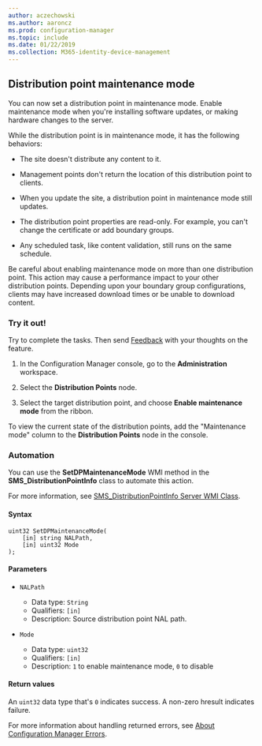 ```yaml
---
author: aczechowski
ms.author: aaroncz
ms.prod: configuration-manager
ms.topic: include
ms.date: 01/22/2019
ms.collection: M365-identity-device-management
---
```


## <a name="bkmk_dpmaint"></a> Distribution point maintenance mode 
<!--3555754-->

You can now set a distribution point in maintenance mode. Enable maintenance mode when you're installing software updates, or making hardware changes to the server.

While the distribution point is in maintenance mode, it has the following behaviors: 

- The site doesn't distribute any content to it.  

- Management points don't return the location of this distribution point to clients. 

- When you update the site, a distribution point in maintenance mode still updates. 

- The distribution point properties are read-only. For example, you can't change the certificate or add boundary groups.  

- Any scheduled task, like content validation, still runs on the same schedule. 

Be careful about enabling maintenance mode on more than one distribution point. This action may cause a performance impact to your other distribution points. Depending upon your boundary group configurations, clients may have increased download times or be unable to download content. 


### Try it out!

Try to complete the tasks. Then send [Feedback](/sccm/core/understand/find-help#product-feedback) with your thoughts on the feature.

1. In the Configuration Manager console, go to the **Administration** workspace.  

2. Select the **Distribution Points** node.  

3. Select the target distribution point, and choose **Enable maintenance mode** from the ribbon.  

To view the current state of the distribution points, add the "Maintenance mode" column to the **Distribution Points** node in the console. 


### Automation

You can use the **SetDPMaintenanceMode** WMI method in the **SMS_DistributionPointInfo** class to automate this action. 

For more information, see [SMS_DistributionPointInfo Server WMI Class](/sccm/develop/reference/core/servers/configure/sms_distributionpointinfo-server-wmi-class). 

#### Syntax

``` MOF
uint32 SetDPMaintenanceMode(
    [in] string NALPath, 
    [in] uint32 Mode
);
```

#### Parameters  
- `NALPath`  
    - Data type: `String`  
    - Qualifiers: `[in]`  
    - Description: Source distribution point NAL path.  

- `Mode`  
    - Data type: `uint32` 
    - Qualifiers: `[in]`  
    - Description: `1` to enable maintenance mode, `0` to disable  

#### Return values  
An `uint32` data type that's `0` indicates success. A non-zero hresult indicates failure.  

For more information about handling returned errors, see [About Configuration Manager Errors](/sccm/develop/core/understand/about-configuration-manager-errors).  


